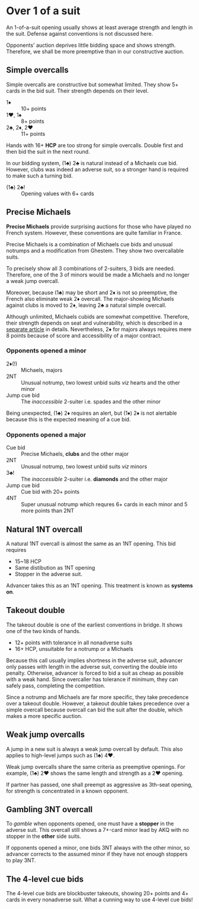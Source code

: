 Over 1 of a suit
================
An 1-of-a-suit opening usually shows at least average strength and length in
the suit.  Defense against conventions is not discussed here.

Opponents' auction deprives little bidding space and shows strength.
Therefore, we shall be more preemptive than in our constructive auction.

Simple overcalls
----------------
Simple overcalls are constructive but somewhat limited.  They show 5+ cards in
the bid suit.  Their strength depends on their level.

<dl>
  <dt>1♦</dt>
  <dd>10+ points</dd>

  <dt>1♥, 1♠</dt>
  <dd>8+ points</dd>

  <dt>2♣, 2♦, 2♥</dt>
  <dd>11+ points</dd>
</dl>

Hands with 16+ **HCP** are too strong for simple overcalls.  Double first and
then bid the suit in the next round.

In our bidding system, (1♣) 2♣ is natural instead of a Michaels cue bid.
However, clubs was indeed an adverse suit, so a stronger hand is required to
make such a turning bid.

<dl>
  <dt>(1♣) 2♣!</dt>
  <dd>Opening values with 6+ cards</dd>
</dl>

Precise Michaels
----------------
**Precise Michaels** provide surprising auctions for those who have played no
French system.  However, these conventions are quite familiar in France.

Precise Michaels is a combination of Michaels cue bids and unusual notrumps and
a modification from Ghestem.  They show two overcallable suits.

To precisely show all 3 combinations of 2-suiters, 3 bids are needed.
Therefore, one of the 3 of minors would be made a Michaels and no longer a weak
jump overcall.

Moreover, because (1♣) may be short and 2♦ is not so preemptive, the French
also eliminate weak 2♦ overcall.  The major-showing Michaels against clubs
is moved to 2♦, leaving 2♣ a natural simple overcall.

Although unlimited, Michaels cubids are somewhat competitive.  Therefore, their
strength depends on seat and vulnerability, which is described in a [separate
article][michaels] in details.  Nevertheless, 2♦ for majors always requires
mere 8 points because of score and accessibility of a major contract.

[michaels]: precise-michaels/README.md

### Opponents opened a minor ###
<dl>
  <dt>2♦(!)</dt>
  <dd>Michaels, majors</dd>

  <dt>2NT</dt>
  <dd>Unusual notrump, two lowest unbid suits <em>viz</em> hearts and the other minor</dd>

  <dt>Jump cue bid</dt>
  <dd>The <em>inaccessible</em> 2-suiter i.e. spades and the other minor</dd>
</dl>

Being unexpected, (1♣) 2♦ requires an alert, but (1♦) 2♦ is not alertable
because this is the expected meaning of a cue bid.

### Opponents opened a major ###
<dl>
  <dt>Cue bid</dt>
  <dd>Precise Michaels, <strong>clubs</strong> and the other major</dd>

  <dt>2NT</dt>
  <dd>Unusual notrump, two lowest unbid suits <em>viz</em> minors</dd>

  <dt>3♣!</dt>
  <dd>The <em>inaccessible</em> 2-suiter i.e. <strong>diamonds</strong> and the other major</dd>

  <dt>Jump cue bid</dt>
  <dd>Cue bid with 20+ points</dd>

  <dt>4NT</dt>
  <dd>Super unusual notrump which requres 6+ cards in each minor and 5 more points than 2NT</dd>
</dl>

Natural 1NT overcall
--------------------
A natural 1NT overcall is almost the same as an 1NT opening.  This bid requires

* 15~18 HCP
* Same distibution as 1NT opening
* Stopper in the adverse suit.

Advancer takes this as an 1NT opening.  This treatment is known as **systems
on**.

Takeout double
--------------
The takeout double is one of the earliest conventions in bridge.  It shows one
of the two kinds of hands.

* 12+ points with tolerance in all nonadverse suits
* 16+ HCP, unsuitable for a notrump or a Michaels

Because this call usually implies shortness in the adverse suit, advancer only
passes with length in the adverse suit, converting the double into penalty.
Otherwise, advancer is forced to bid a suit as cheap as possible with a weak
hand.  Since overcaller has tolerance if minimum, they can safely pass,
completing the competition.

Since a notrump and Michaels are far more specific, they take precedence over a
takeout double.  However, a takeout double takes precedence over a simple
overcall because overcall can bid the suit after the double, which makes a more
specific auction.

Weak jump overcalls
-------------------
A jump in a new suit is always a weak jump overcall by default.  This also
applies to high-level jumps such as (1♣) 4♥.

Weak jump overcalls share the same criteria as preemptive openings.  For
example, (1♣) 2♥ shows the same length and strength as a 2♥ opening.

If partner has passed, one shall preempt as aggressive as 3th-seat opening, for
strength is concentrated in a known opponent.

Gambling 3NT overcall
---------------------
To *gamble* when opponents opened, one must have a **stopper** in the adverse
suit.  This overcall still shows a 7+-card minor lead by AKQ with no stopper in
the **other** side suits.

If opponents opened a minor, one bids 3NT always with the other minor, so
advancer corrects to the assumed minor if they have not enough stoppers to
play 3NT.

The 4-level cue bids
--------------------
The 4-level cue bids are blockbuster takeouts, showing 20+ points and 4+ cards
in every nonadverse suit.  What a cunning way to use 4-level cue bids!
